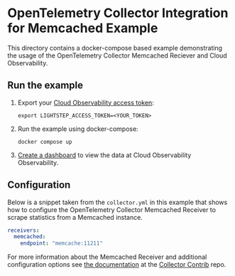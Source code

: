 # OpenTelemetry Collector Integration for Memcached Example

This directory contains a docker-compose based example demonstrating the usage of the OpenTelemetry Collector Memcached Reciever and Cloud Observability.

## Run the example

1. Export your [Cloud Observability access token][ls-docs-access-token]:

    `export LIGHTSTEP_ACCESS_TOKEN=<YOUR_TOKEN>`

2. Run the example using docker-compose:

    `docker compose up`

3. [Create a dashboard][ls-docs-dashboards] to view the data at Cloud Observability Observability.


## Configuration

Below is a snippet taken from the `collector.yml` in this example that shows how to configure the OpenTelemetry Collector Memcached Receiver to scrape statistics from a Memcached instance.

```yaml
receivers:
  memcached:
    endpoint: "memcache:11211"
```

For more information about the Memcached Receiver and additional configuration options see [the documentation][otel-memcached-receiver] at the [Collector Contrib][otel-collector-contrib] repo.

[otel-collector-contrib]: https://github.com/open-telemetry/opentelemetry-collector-contrib
[otel-memcached-receiver]: https://github.com/open-telemetry/opentelemetry-collector-contrib/tree/main/receiver/memcachedreceiver
[ls-docs-access-token]: https://docs.lightstep.com/docs/create-and-manage-access-tokens
[ls-docs-dashboards]: https://docs.lightstep.com/docs/create-and-manage-dashboards
